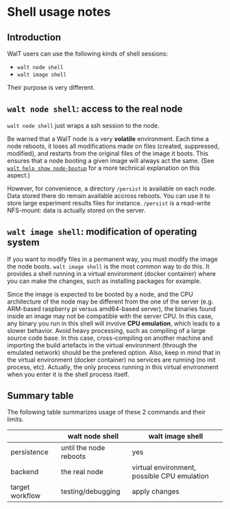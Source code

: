 
# Shell usage notes

## Introduction

WalT users can use the following kinds of shell sessions:
* `walt node shell`
* `walt image shell`


Their purpose is very different.

## `walt node shell`: access to the real node

`walt node shell` just wraps a ssh session to the node.

Be warned that a WalT node is a very **volatile** environment. Each time a node reboots, it loses all modifications made on files (created, suppressed, modified), and restarts from the original files of the image it boots.
This ensures that a node booting a given image will always act the same.
(See [`walt help show node-bootup`](node-bootup.md) for a more technical explanation on this aspect.)

However, for convenience, a directory `/persist` is available on each node. Data stored there do remain available accross reboots.
You can use it to store large experiment results files for instance. `/persist` is a read-write NFS-mount: data is actually stored on the server.

## `walt image shell`: modification of operating system

If you want to modify files in a permanent way, you must modify the image the node boots. `walt image shell` is the most common way to do this. It provides a shell running in a virtual environment (docker container) where you can make the changes, such as installing packages for example.

Since the image is expected to be booted by a node, and the CPU architecture of the node may be different from the one of the server (e.g. ARM-based raspberry pi versus amd64-based server), the binaries found inside an image may not be compatible with the server CPU. In this case, any binary you run in this shell will involve **CPU emulation**, which leads to a slower behavior. Avoid heavy processing, such as compiling of a large source code base. In this case, cross-compiling on another machine and importing the build artefacts in the virtual environment (through the emulated network) should be the prefered option.
Also, keep in mind that in the virtual environment (docker container) no services are running (no init process, etc). Actually, the only process running in this virtual environment when you enter it is the shell process itself.

## Summary table

The following table summarizes usage of these 2 commands and their limits.

|                 | walt node shell        | walt image shell                            |
|-----------------|------------------------|---------------------------------------------|
| persistence     | until the node reboots | yes                                         |
| backend         | the real node          | virtual environment, possible CPU emulation |
| target workflow | testing/debugging      | apply changes                               |

